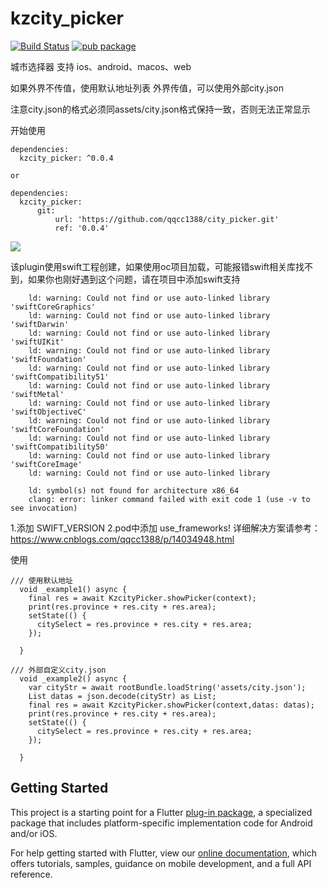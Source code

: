# kzcity_picker
[![Build Status](https://img.shields.io/badge/build-passing-brightgreen.svg)](https://pub.dev/packages/kzcity_picker) [![pub package](https://img.shields.io/badge/pub-v0.0.4-blue.svg)](https://pub.dev/packages/kzcity_picker)


城市选择器 支持 ios、android、macos、web

如果外界不传值，使用默认地址列表
外界传值，可以使用外部city.json

注意city.json的格式必须同assets/city.json格式保持一致，否则无法正常显示

开始使用
```
dependencies:
  kzcity_picker: ^0.0.4

or

dependencies:
  kzcity_picker:
      git:
          url: 'https://github.com/qqcc1388/city_picker.git'
          ref: '0.0.4'
```

![](https://img2020.cnblogs.com/blog/950551/202008/950551-20200807135609976-1943878161.png)

该plugin使用swift工程创建，如果使用oc项目加载，可能报错swift相关库找不到，如果你也刚好遇到这个问题，请在项目中添加swift支持 
```
    ld: warning: Could not find or use auto-linked library 'swiftCoreGraphics'
    ld: warning: Could not find or use auto-linked library 'swiftDarwin'
    ld: warning: Could not find or use auto-linked library 'swiftUIKit'
    ld: warning: Could not find or use auto-linked library 'swiftFoundation'
    ld: warning: Could not find or use auto-linked library 'swiftCompatibility51'
    ld: warning: Could not find or use auto-linked library 'swiftMetal'
    ld: warning: Could not find or use auto-linked library 'swiftObjectiveC'
    ld: warning: Could not find or use auto-linked library 'swiftCoreFoundation'
    ld: warning: Could not find or use auto-linked library 'swiftCompatibility50'
    ld: warning: Could not find or use auto-linked library 'swiftCoreImage'
    ld: warning: Could not find or use auto-linked library

    ld: symbol(s) not found for architecture x86_64
    clang: error: linker command failed with exit code 1 (use -v to see invocation)

```
1.添加 SWIFT_VERSION 
2.pod中添加 use_frameworks!
详细解决方案请参考：https://www.cnblogs.com/qqcc1388/p/14034948.html

使用
```
/// 使用默认地址
  void _example1() async {
    final res = await KzcityPicker.showPicker(context);
    print(res.province + res.city + res.area);
    setState(() {
      citySelect = res.province + res.city + res.area;
    });

  }

/// 外部自定义city.json
  void _example2() async {
    var cityStr = await rootBundle.loadString('assets/city.json');
    List datas = json.decode(cityStr) as List;
    final res = await KzcityPicker.showPicker(context,datas: datas);
    print(res.province + res.city + res.area);
    setState(() {
      citySelect = res.province + res.city + res.area;
    });

  }
```

## Getting Started

This project is a starting point for a Flutter
[plug-in package](https://flutter.dev/developing-packages/),
a specialized package that includes platform-specific implementation code for
Android and/or iOS.

For help getting started with Flutter, view our
[online documentation](https://flutter.dev/docs), which offers tutorials,
samples, guidance on mobile development, and a full API reference.

